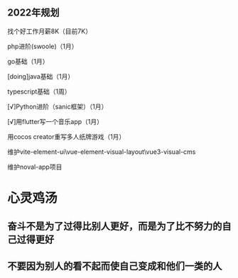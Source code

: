 <h2>2022年规划</h2>  
<p>找个好工作月薪8K（目前7K）</p>
<p>php进阶(swoole)（1月）</p>
<p>go基础（1月）</p>
<p>[doing]java基础（1月）</p>
<p>typescript基础（1周）</p>
<p>[√]Python进阶（sanic框架）（1月）</p>
<p>[√]用flutter写一个音乐app（1月）</p>
<p>用cocos creator重写多人纸牌游戏（1月）</p>
<p>维护vite-element-ui\vue-element-visual-layout\vue3-visual-cms</p>
<p>维护noval-app项目</p>

# 心灵鸡汤

## 奋斗不是为了过得比别人更好，而是为了比不努力的自己过得更好

## 不要因为别人的看不起而使自己变成和他们一类的人